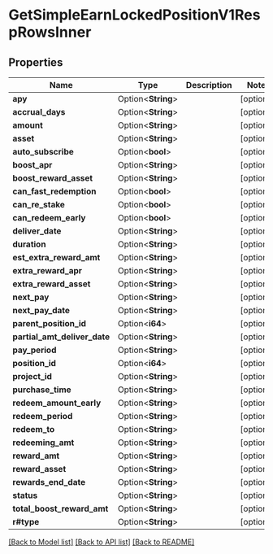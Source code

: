 # GetSimpleEarnLockedPositionV1RespRowsInner

## Properties

Name | Type | Description | Notes
------------ | ------------- | ------------- | -------------
**apy** | Option<**String**> |  | [optional]
**accrual_days** | Option<**String**> |  | [optional]
**amount** | Option<**String**> |  | [optional]
**asset** | Option<**String**> |  | [optional]
**auto_subscribe** | Option<**bool**> |  | [optional]
**boost_apr** | Option<**String**> |  | [optional]
**boost_reward_asset** | Option<**String**> |  | [optional]
**can_fast_redemption** | Option<**bool**> |  | [optional]
**can_re_stake** | Option<**bool**> |  | [optional]
**can_redeem_early** | Option<**bool**> |  | [optional]
**deliver_date** | Option<**String**> |  | [optional]
**duration** | Option<**String**> |  | [optional]
**est_extra_reward_amt** | Option<**String**> |  | [optional]
**extra_reward_apr** | Option<**String**> |  | [optional]
**extra_reward_asset** | Option<**String**> |  | [optional]
**next_pay** | Option<**String**> |  | [optional]
**next_pay_date** | Option<**String**> |  | [optional]
**parent_position_id** | Option<**i64**> |  | [optional]
**partial_amt_deliver_date** | Option<**String**> |  | [optional]
**pay_period** | Option<**String**> |  | [optional]
**position_id** | Option<**i64**> |  | [optional]
**project_id** | Option<**String**> |  | [optional]
**purchase_time** | Option<**String**> |  | [optional]
**redeem_amount_early** | Option<**String**> |  | [optional]
**redeem_period** | Option<**String**> |  | [optional]
**redeem_to** | Option<**String**> |  | [optional]
**redeeming_amt** | Option<**String**> |  | [optional]
**reward_amt** | Option<**String**> |  | [optional]
**reward_asset** | Option<**String**> |  | [optional]
**rewards_end_date** | Option<**String**> |  | [optional]
**status** | Option<**String**> |  | [optional]
**total_boost_reward_amt** | Option<**String**> |  | [optional]
**r#type** | Option<**String**> |  | [optional]

[[Back to Model list]](../README.md#documentation-for-models) [[Back to API list]](../README.md#documentation-for-api-endpoints) [[Back to README]](../README.md)


